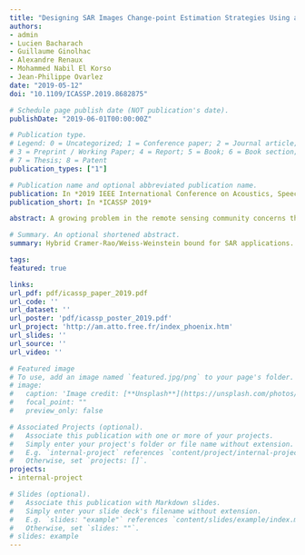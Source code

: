 ```yaml
---
title: "Designing SAR Images Change-point Estimation Strategies Using an Mse Lower Bound"
authors:
- admin
- Lucien Bacharach
- Guillaume Ginolhac
- Alexandre Renaux
- Mohammed Nabil El Korso
- Jean-Philippe Ovarlez
date: "2019-05-12"
doi: "10.1109/ICASSP.2019.8682875"

# Schedule page publish date (NOT publication's date).
publishDate: "2019-06-01T00:00:00Z"

# Publication type.
# Legend: 0 = Uncategorized; 1 = Conference paper; 2 = Journal article;
# 3 = Preprint / Working Paper; 4 = Report; 5 = Book; 6 = Book section;
# 7 = Thesis; 8 = Patent
publication_types: ["1"]

# Publication name and optional abbreviated publication name.
publication: In *2019 IEEE International Conference on Acoustics, Speech and Signal Processing (ICASSP)*
publication_short: In *ICASSP 2019*

abstract: A growing problem in the remote sensing community concerns the estimation of change-points in a time series of Synthetic Aperture Radar (SAR) images. Although the methodologies of change-point estimation have already been investigated in the literature, there are, to the best of our knowledge, no study on the expected performance for the estimation of change-points in a Wishart distributed time series. This is mainly due to the fact that few results exist on change-point estimation performance in the mathematical literature the classical central limit theorem does not apply and the classical Cramer-Rao Bound does not exist due to the discrete nature of the parameters. To fill this gap, this paper proposes to use a lower-bound on the Mean Square Error (MSE) with fewer regularity conditions. To this end, recent works on hybrid Cramer-Rao/Weiss-Weinstein bound have been adapted to the specific SAR problematic of interest. Since estimation strategies usually rely on a set of parameters which have to be set by the user, we show how the proposed lower bound allows performing an appropriate tuning. Moreover, the proposed bound is computationally efficient which enables an extensive analysis without a high computational cost.

# Summary. An optional shortened abstract.
summary: Hybrid Cramer-Rao/Weiss-Weinstein bound for SAR applications.

tags:
featured: true

links:
url_pdf: pdf/icassp_paper_2019.pdf
url_code: ''
url_dataset: ''
url_poster: 'pdf/icassp_poster_2019.pdf'
url_project: 'http://am.atto.free.fr/index_phoenix.htm'
url_slides: ''
url_source: ''
url_video: ''

# Featured image
# To use, add an image named `featured.jpg/png` to your page's folder. 
# image:
#   caption: 'Image credit: [**Unsplash**](https://unsplash.com/photos/pLCdAaMFLTE)'
#   focal_point: ""
#   preview_only: false

# Associated Projects (optional).
#   Associate this publication with one or more of your projects.
#   Simply enter your project's folder or file name without extension.
#   E.g. `internal-project` references `content/project/internal-project/index.md`.
#   Otherwise, set `projects: []`.
projects:
- internal-project

# Slides (optional).
#   Associate this publication with Markdown slides.
#   Simply enter your slide deck's filename without extension.
#   E.g. `slides: "example"` references `content/slides/example/index.md`.
#   Otherwise, set `slides: ""`.
# slides: example
---
```



